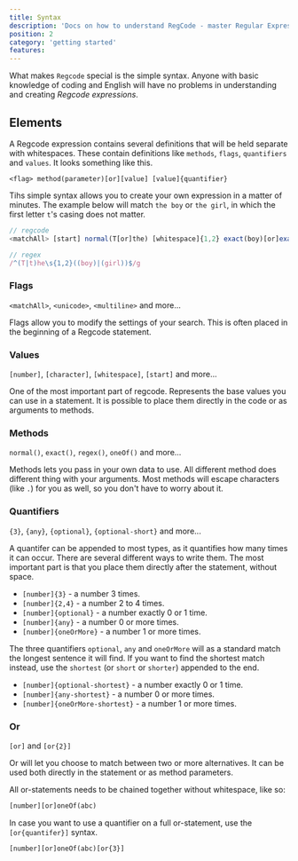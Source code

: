 ```yaml
---
title: Syntax
description: 'Docs on how to understand RegCode - master Regular Expression easily with english like syntax'
position: 2
category: 'getting started'
features:
---
```


What makes `Regcode` special is the simple syntax. Anyone with basic knowledge of coding and English will have no problems in understanding and creating *Regcode expressions*.

## Elements

A Regcode expression contains several definitions that will be held separate with whitespaces. These contain definitions like `methods`, `flags`, `quantifiers` and `values`. It looks something like this.

```
<flag> method(parameter)[or][value] [value]{quantifier}
```

Tihs simple syntax allows you to create your own expression in a matter of minutes. The example below will match `the boy` or `the girl`, in which the first letter `t`'s casing does not matter.

```ts
// regcode
<matchAll> [start] normal(T[or]the) [whitespace]{1,2} exact(boy)[or]exact(girl) [end]

// regex
/^(T|t)he\s{1,2}((boy)|(girl))$/g
```

### Flags

<alert type="info">

`<matchAll>`, `<unicode>`, `<multiline>` and more...

</alert>

Flags allow you to modify the settings of your search. This is often placed in the beginning of a Regcode statement.

### Values

<alert type="info">

`[number]`, `[character]`, `[whitespace]`, `[start]` and more...

</alert>

One of the most important part of regcode. Represents the base values you can use in a statement. It is possible to place them directly in the code or as arguments to methods.
### Methods

<alert type="info">

`normal()`, `exact()`, `regex()`, `oneOf()` and more...

</alert>

Methods lets you pass in your own data to use. All different method does different thing with your arguments. Most methods will escape characters (like `.`) for you as well, so you don't have to worry about it.

### Quantifiers

<alert type="info">

`{3}`, `{any}`, `{optional}`, `{optional-short}` and more...

</alert>

A quantifer can be appended to most types, as it quantifies how many times it can occur. There are several different ways to write them. The most important part is that you place them directly after the statement, without space.

* `[number]{3}` - a number 3 times.
* `[number]{2,4}` - a number 2 to 4 times.
* `[number]{optional}` - a number exactly 0 or 1 time.
* `[number]{any}` - a number 0 or more times.
* `[number]{oneOrMore}` - a number 1 or more times.

The three quantifiers `optional`, `any` and `oneOrMore` will as a standard match the longest sentence it will find. If you want to find the shortest match instead, use the `shortest` (or `short` or `shorter`) appended to the end.

* `[number]{optional-shortest}` - a number exactly 0 or 1 time.
* `[number]{any-shortest}` - a number 0 or more times.
* `[number]{oneOrMore-shortest}` - a number 1 or more times.


### Or

<alert type="info">

`[or]` and `[or{2}]`

</alert>

Or will let you choose to match between two or more alternatives. It can be used both directly in the statement or as method parameters. 

All or-statements needs to be chained together without whitespace, like so:

```txt
[number][or]oneOf(abc)
```

In case you want to use a quantifier on a full or-statement, use the `[or{quantifer}]` syntax.

```txt
[number][or]oneOf(abc)[or{3}]
```
